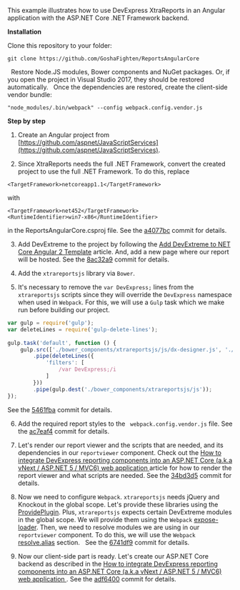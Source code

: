 This example illustrates how to use DevExpress XtraReports in an Angular application with the ASP.NET Core .NET Framework backend.

<b>Installation</b>

Clone this repository to your folder:
 
```
git clone https://github.com/GoshaFighten/ReportsAngularCore
```
 
Restore Node.JS modules, Bower components and NuGet packages. Or, if you open the project in Visual Studio 2017, they should be restored automatically.
 
Once the dependencies are restored, create the client-side vendor bundle:
 
```
"node_modules/.bin/webpack" --config webpack.config.vendor.js
```

<b>Step by step</b>

1. Create an Angular project from [https://github.com/aspnet/JavaScriptServices](https://github.com/aspnet/JavaScriptServices).

2. Since XtraReports needs the full .NET Framework, convert the created project to use the full .NET Framework. To do this, replace
 
```
<TargetFramework>netcoreapp1.1</TargetFramework>
```
with
```
<TargetFramework>net452</TargetFramework>
<RuntimeIdentifier>win7-x86</RuntimeIdentifier>
```
in the ReportsAngularCore.csproj file. See the [a4077bc](https://github.com/GoshaFighten/ReportsAngularCore/commit/a4077bce13638642aaf7d002febeb7b1a7bdd12f) commit for details.

3. Add DevExtreme to the project by following the [Add DevExtreme to NET Core Angular 2 Template](https://js.devexpress.com/Documentation/Guide/VS_Integration/Add_DevExtreme_to_NET_Core_Angular_2_Template/) article. And, add a new page where our report will be hosted. See the [8ac32a9](https://github.com/GoshaFighten/ReportsAngularCore/commit/8ac32a97c68f3f6c0608392d15e239c1824cefec) commit for details.

4. Add the `xtrareportsjs` library via `Bower`.

5. It's necessary to remove the `var DevExpress;` lines from the `xtrareportsjs` scripts since they will override the `DevExpress` namespace when used in `Webpack`. For this, we will use a `Gulp` task which we make run before building our project.
 
``` JavaScript
var gulp = require('gulp');
var deleteLines = require('gulp-delete-lines');
 
gulp.task('default', function () {
    gulp.src(['./bower_components/xtrareportsjs/js/dx-designer.js', './bower_components/xtrareportsjs/js/web-document-viewer.js'])
        .pipe(deleteLines({
            'filters': [
                /var DevExpress;/i
            ]
        }))
        .pipe(gulp.dest('./bower_components/xtrareportsjs/js'));
});
```
See the [5461fba](https://github.com/GoshaFighten/ReportsAngularCore/commit/5461fbae93e598ba9aaf4429a0598489e6942672) commit for details.

6. Add the required report styles to the ` webpack.config.vendor.js` file. See the [ac7eaf4](https://github.com/GoshaFighten/ReportsAngularCore/commit/ac7eaf47410f6cf272289350b9de1fb8736c499b) commit for details.

7. Let's render our report viewer and the scripts that are needed, and its dependencies in our `reportviewer` component. Check out the [How to integrate DevExpress reporting components into an ASP.NET Core (a.k.a vNext / ASP.NET 5 / MVC6) web application ](https://www.devexpress.com/Support/Center/Question/Details/T360117) article for how to render the report viewer and what scripts are needed. See the [34bd3d5](https://github.com/GoshaFighten/ReportsAngularCore/commit/34bd3d56c1eb4445571fd6b26be879309bded4c0) commit for details.

8. Now we need to configure `Webpack`. `xtrareportsjs` needs jQuery and Knockout in the global scope. Let's provide these libraries using the [ProvidePlugin](https://webpack.js.org/plugins/provide-plugin/). Plus, `xtrareportsjs` expects certain DevExtreme modules in the global scope. We will provide them using the `Webpack` [expose-loader](https://www.npmjs.com/package/expose-loader). Then, we need to resolve modules we are using in our `reportviewer` component. To do this, we will use the `Webpack` [resolve.alias](https://webpack.js.org/configuration/resolve/#resolve-alias) section.
 
See the [6741df9](https://github.com/GoshaFighten/ReportsAngularCore/commit/6741df965ebb161059cff87c3d6f979fb131ff23) commit for details.

9. Now our client-side part is ready. Let's create our ASP.NET Core backend as described in the [How to integrate DevExpress reporting components into an ASP.NET Core (a.k.a vNext / ASP.NET 5 / MVC6) web application ](https://www.devexpress.com/Support/Center/Question/Details/T360117). See the [adf6400](https://github.com/GoshaFighten/ReportsAngularCore/commit/adf64004b3145aa0cf9f93b7876f2be24a0bd90d) commit for details.
